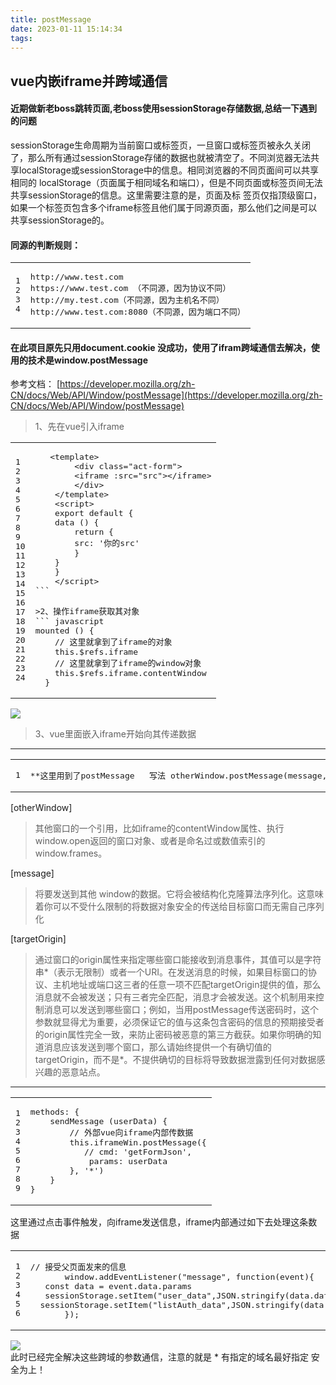 ```yaml
---
title: postMessage
date: 2023-01-11 15:14:34
tags:
---
```

## [](#vue内嵌iframe并跨域通信 "vue内嵌iframe并跨域通信")vue内嵌iframe并跨域通信

#### [](#近期做新老boss跳转页面-老boss使用sessionStorage存储数据-总结一下遇到的问题 "近期做新老boss跳转页面,老boss使用sessionStorage存储数据,总结一下遇到的问题")近期做新老boss跳转页面,老boss使用sessionStorage存储数据,总结一下遇到的问题

sessionStorage生命周期为当前窗口或标签页，一旦窗口或标签页被永久关闭了，那么所有通过sessionStorage存储的数据也就被清空了。不同浏览器无法共享localStorage或sessionStorage中的信息。相同浏览器的不同页面间可以共享相同的 localStorage（页面属于相同域名和端口），但是不同页面或标签页间无法共享sessionStorage的信息。这里需要注意的是，页面及标 签页仅指顶级窗口，如果一个标签页包含多个iframe标签且他们属于同源页面，那么他们之间是可以共享sessionStorage的。

#### [](#同源的判断规则： "同源的判断规则：")同源的判断规则：

<table><tbody><tr><td class="gutter"><pre><span class="line">1</span><br><span class="line">2</span><br><span class="line">3</span><br><span class="line">4</span><br></pre></td><td class="code"><pre><span class="line">http://www.test.com</span><br><span class="line">https://www.test.com （不同源，因为协议不同）</span><br><span class="line">http://my.test.com（不同源，因为主机名不同）</span><br><span class="line">http://www.test.com:8080（不同源，因为端口不同）</span><br></pre></td></tr></tbody></table>

#### [](#在此项目原先只用document-cookie-没成功，使用了ifram跨域通信去解决，使用的技术是window-postMessage "在此项目原先只用document.cookie 没成功，使用了ifram跨域通信去解决，使用的技术是window.postMessage")在此项目原先只用document.cookie 没成功，使用了ifram跨域通信去解决，使用的技术是window.postMessage

参考文档： [https://developer.mozilla.org/zh-CN/docs/Web/API/Window/postMessage](https://developer.mozilla.org/zh-CN/docs/Web/API/Window/postMessage)

> 1、先在vue引入iframe

<table><tbody><tr><td class="gutter"><pre><span class="line">1</span><br><span class="line">2</span><br><span class="line">3</span><br><span class="line">4</span><br><span class="line">5</span><br><span class="line">6</span><br><span class="line">7</span><br><span class="line">8</span><br><span class="line">9</span><br><span class="line">10</span><br><span class="line">11</span><br><span class="line">12</span><br><span class="line">13</span><br><span class="line">14</span><br><span class="line">15</span><br><span class="line">16</span><br><span class="line">17</span><br><span class="line">18</span><br><span class="line">19</span><br><span class="line">20</span><br><span class="line">21</span><br><span class="line">22</span><br><span class="line">23</span><br><span class="line">24</span><br></pre></td><td class="code"><pre><span class="line">   &lt;template&gt;</span><br><span class="line">        &lt;div <span class="class"><span class="keyword">class</span></span>=<span class="string">"act-form"</span>&gt;</span><br><span class="line">        &lt;iframe :src=<span class="string">"src"</span>&gt;<span class="xml"><span class="tag">&lt;/<span class="name">iframe</span>&gt;</span></span></span><br><span class="line">        &lt;<span class="regexp">/div&gt;</span></span><br><span class="line"><span class="regexp">    &lt;/</span>template&gt;</span><br><span class="line">    &lt;script&gt;</span><br><span class="line">    <span class="keyword">export</span> <span class="keyword">default</span> {</span><br><span class="line">    data () {</span><br><span class="line">        <span class="keyword">return</span> {</span><br><span class="line">        src: <span class="string">'你的src'</span></span><br><span class="line">        }</span><br><span class="line">    }</span><br><span class="line">    }</span><br><span class="line">    &lt;<span class="regexp">/script&gt;</span></span><br><span class="line"><span class="regexp">```  </span></span><br><span class="line"><span class="regexp"></span></span><br><span class="line"><span class="regexp">&gt;2、操作iframe获取其对象 </span></span><br><span class="line"><span class="regexp">``` javascript</span></span><br><span class="line"><span class="regexp">mounted () {</span></span><br><span class="line"><span class="regexp">    /</span><span class="regexp">/ 这里就拿到了iframe的对象</span></span><br><span class="line"><span class="regexp">    this.$refs.iframe</span></span><br><span class="line"><span class="regexp">    /</span><span class="regexp">/ 这里就拿到了iframe的window对象</span></span><br><span class="line"><span class="regexp">    this.$refs.iframe.contentWindow</span></span><br><span class="line"><span class="regexp">  }</span></span><br></pre></td></tr></tbody></table>

![](/img/iframe1.png)

> 3、vue里面嵌入iframe开始向其传递数据

* * *

<table><tbody><tr><td class="gutter"><pre><span class="line">1</span><br></pre></td><td class="code"><pre><span class="line">**这里用到了<span class="selector-tag">postMessage</span>   写法 <span class="selector-tag">otherWindow</span><span class="selector-class">.postMessage</span>(<span class="selector-tag">message</span>, <span class="selector-tag">targetOrigin</span>, <span class="selector-attr">[transfer]</span>)**</span><br></pre></td></tr></tbody></table>

\[otherWindow\]

> 其他窗口的一个引用，比如iframe的contentWindow属性、执行window.open返回的窗口对象、或者是命名过或数值索引的window.frames。

\[message\]

> 将要发送到其他 window的数据。它将会被结构化克隆算法序列化。这意味着你可以不受什么限制的将数据对象安全的传送给目标窗口而无需自己序列化

\[targetOrigin\]

> 通过窗口的origin属性来指定哪些窗口能接收到消息事件，其值可以是字符串*（表示无限制）或者一个URI。在发送消息的时候，如果目标窗口的协议、主机地址或端口这三者的任意一项不匹配targetOrigin提供的值，那么消息就不会被发送；只有三者完全匹配，消息才会被发送。这个机制用来控制消息可以发送到哪些窗口；例如，当用postMessage传送密码时，这个参数就显得尤为重要，必须保证它的值与这条包含密码的信息的预期接受者的origin属性完全一致，来防止密码被恶意的第三方截获。如果你明确的知道消息应该发送到哪个窗口，那么请始终提供一个有确切值的targetOrigin，而不是*。不提供确切的目标将导致数据泄露到任何对数据感兴趣的恶意站点。

* * *

<table><tbody><tr><td class="gutter"><pre><span class="line">1</span><br><span class="line">2</span><br><span class="line">3</span><br><span class="line">4</span><br><span class="line">5</span><br><span class="line">6</span><br><span class="line">7</span><br><span class="line">8</span><br><span class="line">9</span><br></pre></td><td class="code"><pre><span class="line">methods: {</span><br><span class="line">    sendMessage (userData) {</span><br><span class="line">        <span class="comment">// 外部vue向iframe内部传数据</span></span><br><span class="line">        <span class="keyword">this</span>.iframeWin.postMessage({</span><br><span class="line">           <span class="comment">// cmd: 'getFormJson',</span></span><br><span class="line">            params: userData</span><br><span class="line">        }, <span class="string">'*'</span>)</span><br><span class="line">    }</span><br><span class="line">}</span><br></pre></td></tr></tbody></table>

这里通过点击事件触发，向iframe发送信息，iframe内部通过如下去处理这条数据

<table><tbody><tr><td class="gutter"><pre><span class="line">1</span><br><span class="line">2</span><br><span class="line">3</span><br><span class="line">4</span><br><span class="line">5</span><br><span class="line">6</span><br></pre></td><td class="code"><pre><span class="line"><span class="comment">// 接受父页面发来的信息</span></span><br><span class="line">       <span class="built_in">window</span>.addEventListener(<span class="string">"message"</span>, <span class="function"><span class="keyword">function</span>(<span class="params">event</span>)</span>{</span><br><span class="line">	<span class="keyword">const</span> data = event.data.params</span><br><span class="line">	sessionStorage.setItem(<span class="string">"user_data"</span>,<span class="built_in">JSON</span>.stringify(data.data));</span><br><span class="line">	sessionStorage.setItem(<span class="string">"listAuth_data"</span>,<span class="built_in">JSON</span>.stringify(data.data.listAuth));</span><br><span class="line">       });</span><br></pre></td></tr></tbody></table>

![](/img/iframe2.png)  
此时已经完全解决这些跨域的参数通信，注意的就是 \* 有指定的域名最好指定 安全为上！
